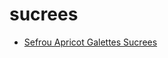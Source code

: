 # sucrees

 * [Sefrou Apricot Galettes Sucrees](../index/s/sefrou-apricot-galettes-sucrees-104994.json)
